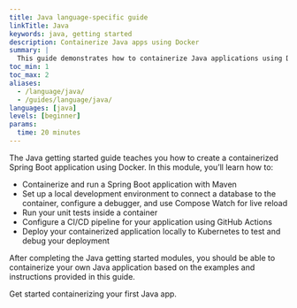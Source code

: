 ```yaml
---
title: Java language-specific guide
linkTitle: Java
keywords: java, getting started
description: Containerize Java apps using Docker
summary: |
  This guide demonstrates how to containerize Java applications using Docker.
toc_min: 1
toc_max: 2
aliases:
  - /language/java/
  - /guides/language/java/
languages: [java]
levels: [beginner]
params:
  time: 20 minutes
---
```


The Java getting started guide teaches you how to create a containerized Spring Boot application using Docker. In this module, you’ll learn how to:

- Containerize and run a Spring Boot application with Maven
- Set up a local development environment to connect a database to the container, configure a debugger, and use Compose Watch for live reload
- Run your unit tests inside a container
- Configure a CI/CD pipeline for your application using GitHub Actions
- Deploy your containerized application locally to Kubernetes to test and debug your deployment

After completing the Java getting started modules, you should be able to containerize your own Java application based on the examples and instructions provided in this guide.

Get started containerizing your first Java app.
